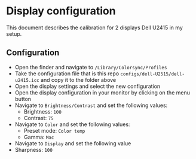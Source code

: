 # Display configuration

This document describes the calibration for 2 displays Dell U2415 in my setup.

## Configuration

- Open the finder and navigate to `/Library/Colorsync/Profiles`
- Take the configuration file that is this repo `configs/dell-U2515/dell-u2415.icc` and copy it to the folder above
- Open the display settings and select the new configuration
- Open the display configuration in your monitor by clicking on the menu button
- Navigate to `Brightness/Contrast` and set the following values:
  - Brightness: `100`
  - Contrast: `75`
- Navigate to `Color` and set the following values:
  - Preset mode: `Color temp`
  - Gamma: `Mac`
- Navigate to `Display` and set the following value
- Sharpness: `100`
